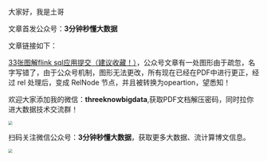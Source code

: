 大家好，我是土哥

文章首发公众号：**3分钟秒懂大数据**

文章链接如下：

[33张图解flink sql应用提交（建议收藏！）](https://mp.weixin.qq.com/s?__biz=Mzg5NDY3NzIwMA==&mid=2247499065&idx=1&sn=65559142ae6210e937baa8e9f8a1089b&chksm=c0194486f76ecd9028e0113a34b2e633d406ef342eab676043fb159b52f4c10eaefd55a2757b&token=299008056&lang=zh_CN#rd)，公众号文章有一处图形由于疏忽，名字写错了，由于公众号机制，图形无法更改，所有现在已经在PDF中进行更正，经过 rel 处理后，变成 RelNode 节点，并且被转换为opeartion，望悉知！





欢迎大家添加我的微信：**threeknowbigdata**,获取PDF文档解压密码，同时拉你进大数据技术交流群！

<img src="https://files.mdnice.com/user/19005/0b6a4942-feba-4469-b59e-6e467d19d59e.png" style="zoom:50%;" />

扫码关注微信公众号：**3分钟秒懂大数据**，获取更多大数据、流计算博文信息。

<img src="https://files.mdnice.com/user/19005/9b74646c-5950-4a72-ba53-f3755c6ed667.png" style="zoom:50%;" />



